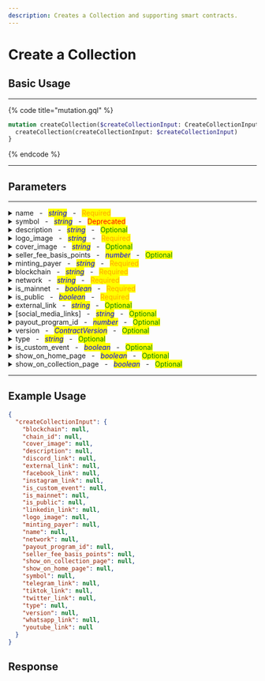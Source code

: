 ```yaml
---
description: Creates a Collection and supporting smart contracts.
---
```


# Create a Collection

## Basic Usage

***

{% code title="mutation.gql" %}
```graphql
mutation createCollection($createCollectionInput: CreateCollectionInput) {
  createCollection(createCollectionInput: $createCollectionInput)
}
```
{% endcode %}

***

## Parameters

***

<details>

<summary>name&nbsp;&nbsp;&nbsp;-&nbsp;&nbsp;&nbsp;<em><mark style="color:blue;">string</mark></em>&nbsp;&nbsp;&nbsp;-&nbsp;&nbsp;&nbsp;<mark style="color:orange;">Required</mark></summary>

The name of the collection.

Example: `My first Collection`

</details>

<details>

<summary>symbol&nbsp;&nbsp;&nbsp;-&nbsp;&nbsp;&nbsp;<em><mark style="color:blue;">string</mark></em>&nbsp;&nbsp;&nbsp;-&nbsp;&nbsp;&nbsp;<mark style="color:red;">Deprecated</mark></summary>

A short symbol or abbreviation for the collection.

Example: `MFC`

</details>

<details>

<summary>description&nbsp;&nbsp;&nbsp;-&nbsp;&nbsp;&nbsp;<em><mark style="color:blue;">string</mark></em>&nbsp;&nbsp;&nbsp;-&nbsp;&nbsp;&nbsp;<mark style="color:green;">Optional</mark></summary>

A brief description of the collection.

Example: `A unique collection of digital artworks.`

</details>

<details>

<summary>logo_image&nbsp;&nbsp;&nbsp;-&nbsp;&nbsp;&nbsp;<em><mark style="color:blue;">string</mark></em>&nbsp;&nbsp;&nbsp;-&nbsp;&nbsp;&nbsp;<mark style="color:orange;">Required</mark></summary>

URL or path to the logo image for the collection.

Example: `https://example.com/logo.png`

</details>

<details>

<summary>cover_image&nbsp;&nbsp;&nbsp;-&nbsp;&nbsp;&nbsp;<em><mark style="color:blue;">string</mark></em>&nbsp;&nbsp;&nbsp;-&nbsp;&nbsp;&nbsp;<mark style="color:green;">Optional</mark></summary>

URL or path to the cover image for the collection.

Example: `https://example.com/cover.jpg`

</details>

<details>

<summary>seller_fee_basis_points&nbsp;&nbsp;&nbsp;-&nbsp;&nbsp;&nbsp;<em><mark style="color:blue;">number</mark></em>&nbsp;&nbsp;&nbsp;-&nbsp;&nbsp;&nbsp;<mark style="color:green;">Optional</mark></summary>

The seller fee in basis points.

Example: `250` (representing 2.5%)

</details>

<details>

<summary>minting_payer&nbsp;&nbsp;&nbsp;-&nbsp;&nbsp;&nbsp;<em><mark style="color:blue;">string</mark></em>&nbsp;&nbsp;&nbsp;-&nbsp;&nbsp;&nbsp;<mark style="color:orange;">Required</mark></summary>

Wallet address responsible for paying minting fees.

Example: `0x123abc...`

</details>

<details>

<summary>blockchain&nbsp;&nbsp;&nbsp;-&nbsp;&nbsp;&nbsp;<em><mark style="color:blue;">string</mark></em>&nbsp;&nbsp;&nbsp;-&nbsp;&nbsp;&nbsp;<mark style="color:orange;">Required</mark></summary>

The blockchain on which the collection is based, restricted to 'ethereum' or 'polygon'.

Example: `ethereum`

</details>

<details>

<summary>network&nbsp;&nbsp;&nbsp;-&nbsp;&nbsp;&nbsp;<em><mark style="color:blue;">string</mark></em>&nbsp;&nbsp;&nbsp;-&nbsp;&nbsp;&nbsp;<mark style="color:orange;">Required</mark></summary>

The network name.

Example: `mainnet`

</details>

<details>

<summary>is_mainnet&nbsp;&nbsp;&nbsp;-&nbsp;&nbsp;&nbsp;<em><mark style="color:blue;">boolean</mark></em>&nbsp;&nbsp;&nbsp;-&nbsp;&nbsp;&nbsp;<mark style="color:orange;">Required</mark></summary>

Flag to indicate if the collection is on the main network.

Example: `true`

</details>

<details>

<summary>is_public&nbsp;&nbsp;&nbsp;-&nbsp;&nbsp;&nbsp;<em><mark style="color:blue;">boolean</mark></em>&nbsp;&nbsp;&nbsp;-&nbsp;&nbsp;&nbsp;<mark style="color:orange;">Required</mark></summary>

Flag to indicate if the collection is public.

Example: `true`

</details>

<details>

<summary>external_link&nbsp;&nbsp;&nbsp;-&nbsp;&nbsp;&nbsp;<em><mark style="color:blue;">string</mark></em>&nbsp;&nbsp;&nbsp;-&nbsp;&nbsp;&nbsp;<mark style="color:green;">Optional</mark></summary>

External link to the collection website or page.

Example: `https://example.com/collection`

</details>

<details>

<summary>[social_media_links]&nbsp;&nbsp;&nbsp;-&nbsp;&nbsp;&nbsp;<em><mark style="color:blue;">string</mark></em>&nbsp;&nbsp;&nbsp;-&nbsp;&nbsp;&nbsp;<mark style="color:green;">Optional</mark></summary>

Links to various social media profiles associated with the collection (telegram\_link, discord\_link, tiktok\_link, whatsapp\_link, facebook\_link, instagram\_link, twitter\_link, youtube\_link, linkedin\_link).

Example:

* telegram\_link: `https://t.me/example`
* discord\_link: `https://discord.gg/example`
* tiktok\_link: `https://www.tiktok.com/@example`
* whatsapp\_link: `https://wa.me/1234567890`
* facebook\_link: `https://www.facebook.com/example`
* instagram\_link: `https://www.instagram.com/example`
* twitter\_link: `https://twitter.com/example`
* youtube\_link: `https://www.youtube.com/c/example`
* linkedin\_link: `https://www.linkedin.com/company/example`

</details>

<details>

<summary>payout_program_id&nbsp;&nbsp;&nbsp;-&nbsp;&nbsp;&nbsp;<em><mark style="color:blue;">number</mark></em>&nbsp;&nbsp;&nbsp;-&nbsp;&nbsp;&nbsp;<mark style="color:green;">Optional</mark></summary>

ID for the payout program associated with the collection.

Example: `101`

</details>

<details>

<summary>version&nbsp;&nbsp;&nbsp;-&nbsp;&nbsp;&nbsp;<em><mark style="color:blue;">ContractVersion</mark></em>&nbsp;&nbsp;&nbsp;-&nbsp;&nbsp;&nbsp;<mark style="color:green;">Optional</mark></summary>

The version of the contract used for the collection.

Example: `v1.0.0`

</details>

<details>

<summary>type&nbsp;&nbsp;&nbsp;-&nbsp;&nbsp;&nbsp;<em><mark style="color:blue;">string</mark></em>&nbsp;&nbsp;&nbsp;-&nbsp;&nbsp;&nbsp;<mark style="color:green;">Optional</mark></summary>

The type or category of the collection.

Example: `art`

</details>

<details>

<summary>is_custom_event&nbsp;&nbsp;&nbsp;-&nbsp;&nbsp;&nbsp;<em><mark style="color:blue;">boolean</mark></em>&nbsp;&nbsp;&nbsp;-&nbsp;&nbsp;&nbsp;<mark style="color:green;">Optional</mark></summary>

Flag to indicate if the collection uses custom events.

Example: `false`

</details>

<details>

<summary>show_on_home_page&nbsp;&nbsp;&nbsp;-&nbsp;&nbsp;&nbsp;<em><mark style="color:blue;">boolean</mark></em>&nbsp;&nbsp;&nbsp;-&nbsp;&nbsp;&nbsp;<mark style="color:green;">Optional</mark></summary>

Flag to indicate if the collection should be displayed on the home page.

Example: `true`

</details>

<details>

<summary>show_on_collection_page&nbsp;&nbsp;&nbsp;-&nbsp;&nbsp;&nbsp;<em><mark style="color:blue;">boolean</mark></em>&nbsp;&nbsp;&nbsp;-&nbsp;&nbsp;&nbsp;<mark style="color:green;">Optional</mark></summary>

Flag to indicate if the collection should be displayed on the collection page.

Example: `true`

</details>

***

## Example Usage

```json
{
  "createCollectionInput": {
    "blockchain": null,
    "chain_id": null,
    "cover_image": null,
    "description": null,
    "discord_link": null,
    "external_link": null,
    "facebook_link": null,
    "instagram_link": null,
    "is_custom_event": null,
    "is_mainnet": null,
    "is_public": null,
    "linkedin_link": null,
    "logo_image": null,
    "minting_payer": null,
    "name": null,
    "network": null,
    "payout_program_id": null,
    "seller_fee_basis_points": null,
    "show_on_collection_page": null,
    "show_on_home_page": null,
    "symbol": null,
    "telegram_link": null,
    "tiktok_link": null,
    "twitter_link": null,
    "type": null,
    "version": null,
    "whatsapp_link": null,
    "youtube_link": null
  }
}
```

## Response
